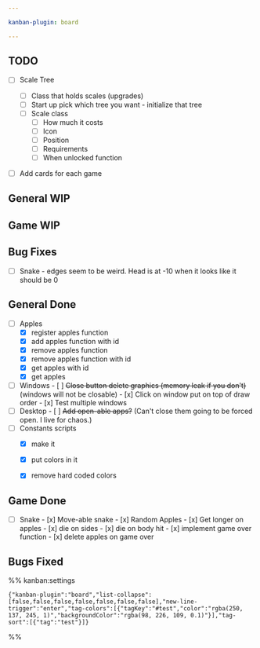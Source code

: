 ```yaml
---

kanban-plugin: board

---
```


## TODO

- [ ] Scale Tree
	- [ ] Class that holds scales (upgrades)
	- [ ] Start up pick which tree you want - initialize that tree
	- [ ] Scale class
	    - [ ] How much it costs
	    - [ ] Icon
	    - [ ] Position
	    - [ ] Requirements
	    - [ ] When unlocked function
- [ ] Add cards for each game


## General WIP



## Game WIP



## Bug Fixes

- [ ] Snake - edges seem to be weird. Head is at -10 when it looks like it should be 0


## General Done

- [ ] Apples
	- [x] register apples function
	- [x] add apples function with id
	- [x] remove apples function
	- [x] remove apples function with id
	- [x] get apples with id
	- [x] get apples
- [ ] Windows
	  - [ ] ~~Close button delete graphics (memory leak if you don't)~~ (windows will not  be closable)
	  - [x] Click on window put on top of draw order
	  - [x] Test multiple windows
- [ ] Desktop
	  - [ ] ~~Add open-able apps?~~ (Can't close them going to be forced open. I live for chaos.)
- [ ] Constants scripts
	- [x] make it
	- [x] put colors in it
	- [x] remove hard coded colors


## Game Done

- [ ] Snake
	  - [x] Move-able snake
	  - [x] Random Apples
	  - [x] Get longer on apples
	  - [x] die on sides
	  - [x] die on body hit
	  - [x] implement game over function
	  - [x] delete apples on game over


## Bugs Fixed





%% kanban:settings
```
{"kanban-plugin":"board","list-collapse":[false,false,false,false,false,false,false],"new-line-trigger":"enter","tag-colors":[{"tagKey":"#test","color":"rgba(250, 137, 245, 1)","backgroundColor":"rgba(98, 226, 109, 0.1)"}],"tag-sort":[{"tag":"test"}]}
```
%%